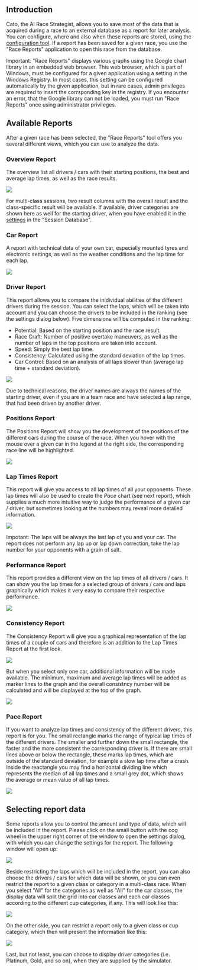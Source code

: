 ## Introduction

Cato, the AI Race Strategist, allows you to save most of the data that is acquired during a race to an external database as a report for later analysis. You can configure, where and also when these reports are stored, using the [configuration tool](https://github.com/SeriousOldMan/Simulator-Controller/wiki/Installation-&-Configuration#tab-race-strategist). If a report has been saved for a given race, you use the "Race Reports" application to open this race from the database.

Important: "Race Reports" displays various graphs using the Google chart library in an embedded web browser. This web browser, which is part of Windows, must be configured for a given application using a setting in the Windows Registry. In most cases, this setting can be configured automatically by the given application, but in rare cases, admin privileges are required to insert the corrsponding key in the registry. If you encounter an error, that the Google library can not be loaded, you must run "Race Reports" once using administrator privileges.

## Available Reports

After a given race has been selected, the "Race Reports" tool offers you several different views, which you can use to analyze the data.

### Overview Report
  
The overview list all drivers / cars with their starting positions, the best and average lap times, as well as the race results.

![](https://github.com/SeriousOldMan/Simulator-Controller/blob/main/Docs/Images/Race%20Reports%203.JPG)

For multi-class sessions, two result columns with the overall result and the class-specific result will be available. If available, driver categories are shown here as well for the starting driver, when you have enabled it in the [settings](https://github.com/SeriousOldMan/Simulator-Controller/wiki/Session-Settings) in the "Session Database".

### Car Report
  
A report with technical data of your own car, especially mounted tyres and electronic settings, as well as the weather conditions and the lap time for each lap.

![](https://github.com/SeriousOldMan/Simulator-Controller/blob/main/Docs/Images/Race%20Reports%204.JPG)

### Driver Report
  
This report allows you to compare the inidividual abilities of the different drivers during the session. You can select the laps, which will be taken into account and you can choose the drivers to be included in the ranking (see the settings dialog below). Five dimensions will be computed in the ranking:

  - Potential: Based on the starting position and the race result.
  - Race Craft: Number of positive overtake maneuvers, as well as the number of laps in the top positions are taken into account.
  - Speed: Simply the best lap time.
  - Consistency: Calculated using the standard deviation of the lap times.
  - Car Control: Based on an analysis of all laps slower than (average lap time + standard deviation).

![](https://github.com/SeriousOldMan/Simulator-Controller/blob/main/Docs/Images/Race%20Reports%205.JPG)

Due to technical reasons, the driver names are always the names of the starting driver, even if you are in a team race and have selected a lap range, that had been driven by another driver.

### Positions Report
  
The Positions Report will show you the development of the positions of the different cars during the course of the race. When you hover with the mouse over a given car in the legend at the right side, the corresponding race line will be highlighted.

![](https://github.com/SeriousOldMan/Simulator-Controller/blob/main/Docs/Images/Race%20Reports%201.JPG)

### Lap Times Report
  
This report will give you access to all lap times of all your opponents. These lap times will also be used to create the *Pace* chart (see next report), which supplies a much more intuitive way to judge the performance of a given car / driver, but sometimes looking at the numbers may reveal more detailed information.

![](https://github.com/SeriousOldMan/Simulator-Controller/blob/main/Docs/Images/Race%20Reports%206.JPG)

Impotant: The laps will be always the last lap of you and your car. The report does not perform any lap up or lap down correction, take the lap number for your opponents with a grain of salt.

### Performance Report
  
This report provides a different view on the lap times of all drivers / cars. It can show you the lap times for a selected group of drivers / cars and laps graphically which makes it very easy to compare their respective performance.

![](https://github.com/SeriousOldMan/Simulator-Controller/blob/main/Docs/Images/Race%20Reports%209.JPG)

### Consistency Report
  
The Consistency Report will give you a graphical representation of the lap times of a couple of cars and therefore is an addition to the Lap Times Report at the first look.

![](https://github.com/SeriousOldMan/Simulator-Controller/blob/main/Docs/Images/Race%20Reports%207.JPG)

But when you select only one car, additional information will be made available. The minimum, maximum and average lap times will be added as marker lines to the graph and the overall consistncy number will be calculated and will be displayed at the top of the graph.

![](https://github.com/SeriousOldMan/Simulator-Controller/blob/main/Docs/Images/Race%20Reports%208.JPG)

### Pace Report
  
If you want to analyze lap times and consistency of the different drivers, this report is for you. The small rectangle marks the range of typical lap times of the different drivers. The smaller and further down the small rectangle, the faster and the more consistent the corresponding driver is. If there are small lines above or below the rectangle, these marks lap times, which are outside of the standard deviation, for example a slow lap time after a crash. Inside the reactangle you may find a horizontal dividing line which represents the median of all lap times and a small grey dot, which shows the average or mean value of all lap times.

![](https://github.com/SeriousOldMan/Simulator-Controller/blob/main/Docs/Images/Race%20Reports%202.JPG)

## Selecting report data

Some reports allow you to control the amount and type of data, which will be included in the report. Please click on the small button with the cog wheel in the upper right corner of the window to open the settings dialog, with which you can change the settings for the report. The following window will open up:

![](https://github.com/SeriousOldMan/Simulator-Controller/blob/main/Docs/Images/Report%20Settings.JPG)

Beside restricting the laps which will be included in the report, you can also choose the drivers / cars for which data will be shown, or you can even restrict the report to a given class or category in a multi-class race. When you select "All" for the categories as well as "All" for the car classes, the display data will split the grid into car classes and each car classes according to the different cup categories, if any. This will look like this:

![](https://github.com/SeriousOldMan/Simulator-Controller/blob/main/Docs/Images/Race%20Reports%2010.JPG)

On the other side, you can restrict a report only to a given class or cup category, which then will present the information like this:

![](https://github.com/SeriousOldMan/Simulator-Controller/blob/main/Docs/Images/Race%20Reports%2011.JPG)

Last, but not least, you can choose to display driver categories (i.e. Platinum, Gold, and so on), when they are supplied by the simulator.